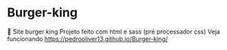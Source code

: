 # Burger-king
:hamburger: Site burger king
Projeto feito com html e sass (pré processador css)
Veja funcionando https://pedrooliver13.github.io/Burger-king/

